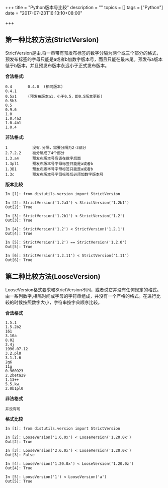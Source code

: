 +++
title = "Python版本号比较"
description = ""
topics = []
tags = ["Python"]
date = "2017-07-23T16:13:10+08:00"

+++

## 第一种比较方法(StrictVersion)

StrictVersion是由.将一串带有预发布标签的数字分隔为两个或三个部分的格式，预发布标签的字母只能是a或者b加数字版本号，而且只能在最末尾。预发布a版本低于b版本，并且预发布版本永远小于正式发布版本。

**合法格式:**

    0.4       0.4.0  (相同版本)
    0.4.1
    0.5a1     (预发布版本a1，小于0.5，即0.5版本更新)
    0.5b3
    0.5
    0.9.6
    1.0
    1.0.4a3
    1.0.4b1
    1.0.4

**非法格式:**

    1           没有.分隔，需要分隔为2-3部分
    2.7.2.2     被分隔成了4个部分
    1.3.a4      预发布版本号应该在数字后面
    1.3pl1      预发布版本号字母标签只能是a或者b
    1.3B1       预发布版本号字母标签只能是a或者b
    1.3c        预发布版本号字母标签后必须加数字版本号

**版本比较**

    In [1]: from distutils.version import StrictVersion
    
    In [2]: StrictVersion('1.2a3') < StrictVersion('1.2b1')
    Out[2]: True
    
    In [3]: StrictVersion('1.2b1') < StrictVersion('1.2')
    Out[3]: True
    
    In [4]: StrictVersion('1.2') < StrictVersion('1.2.1')
    Out[4]: True
    
    In [5]: StrictVersion('1.2') == StrictVersion('1.2.0')
    Out[5]: True
    
    In [6]: StrictVersion('1.2.11') < StrictVersion('1.11')
    Out[6]: True

## 第二种比较方法(LooseVersion)

LooseVersion格式要求和StrictVersion不同，或者说它并没有任何规定的格式。由一系列数字,相隔时间或字母的字符串组成，并没有一个严格的格式。在进行比较的时候按照数字大小，字符串按字典顺序比较。

**合法格式**

    1.5.1
    1.5.2b2
    161
    3.10a
    8.02
    3.4j
    1996.07.12
    3.2.pl0
    3.1.1.6
    2g6
    11g
    0.960923
    2.2beta29
    1.13++
    5.5.kw
    2.0b1pl0

**非法格式**

    并没有哟

**格式比较**

    In [1]: from distutils.version import StrictVersion
    
    In [2]: LooseVersion('1.6.0x') < LooseVersion('1.20.0x')
    Out[2]: True
    
    In [3]: LooseVersion('2.6.0x') < LooseVersion('1.20.0x')
    Out[3]: False
    
    In [4]: LooseVersion('1.20.0x') < LooseVersion('1.20.0z')
    Out[4]: True
    
    In [5]: LooseVersion('1') < LooseVersion('a')
    Out[5]: True 
